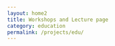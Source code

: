 ```yaml
---
layout: home2
title: Workshops and Lecture page
category: education
permalink: /projects/edu/
---
```

